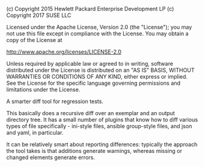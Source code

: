 (c) Copyright 2015 Hewlett Packard Enterprise Development LP
(c) Copyright 2017 SUSE LLC

Licensed under the Apache License, Version 2.0 (the "License"); you may
not use this file except in compliance with the License. You may obtain
a copy of the License at

http://www.apache.org/licenses/LICENSE-2.0

Unless required by applicable law or agreed to in writing, software
distributed under the License is distributed on an "AS IS" BASIS, WITHOUT
WARRANTIES OR CONDITIONS OF ANY KIND, either express or implied. See the
License for the specific language governing permissions and limitations
under the License.

A smarter diff tool for regression tests.

This basically does a recursive diff over an exemplar and
an output directory tree. It has a small number of plugins
that know how to diff various types of file specifically -
ini-style files, ansible group-style files, and json
and yaml, in particular.

It can be relatively smart about reporting differences:
typically the approach the tool takes is that additions
generate warnings, whereas missing or changed elements
generate errors.

